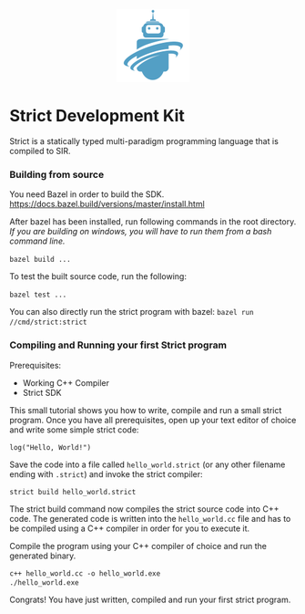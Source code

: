 <p align="center"><img src="docs/assets/strict_logo.png" width="128"></p>

# Strict Development Kit

Strict is a statically typed multi-paradigm programming language that is
compiled to SIR.

### Building from source

You need Bazel in order to build the SDK. 
https://docs.bazel.build/versions/master/install.html 

After bazel has been installed, run following commands in the root directory.
*If you are building on windows, you will have to run them from a bash command line.*

`bazel build ...`

To test the built source code, run the following:

`bazel test ...`

You can also directly run the strict program with bazel:
`bazel run //cmd/strict:strict`


### Compiling and Running your first Strict program

Prerequisites:
  - Working C++ Compiler
  - Strict SDK

This small tutorial shows you how to write, compile and run a small strict
program. Once you have all prerequisites, open up your text editor of choice
and write some simple strict code:

```strict
log("Hello, World!")
```

Save the code into a file called `hello_world.strict` (or any other filename
ending with `.strict`) and invoke the strict compiler:

```
strict build hello_world.strict
```

The strict build command now compiles the strict source code into C++ code. The
generated code is written into the `hello_world.cc` file and has to be compiled
using a C++ compiler in order for you to execute it.

Compile the program using your C++ compiler of choice and run the
generated binary.

```
c++ hello_world.cc -o hello_world.exe
./hello_world.exe
```

Congrats! You have just written, compiled and run your first strict program.
